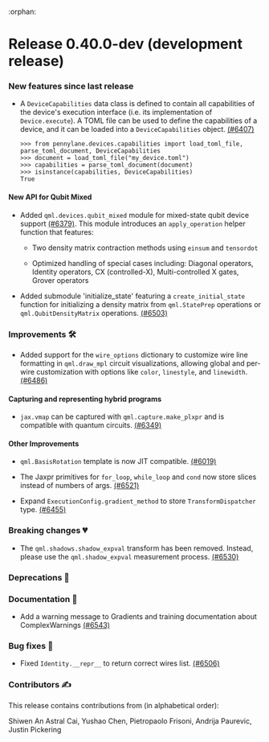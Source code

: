 :orphan:

# Release 0.40.0-dev (development release)

<h3>New features since last release</h3>
  
* A `DeviceCapabilities` data class is defined to contain all capabilities of the device's execution interface (i.e. its implementation of `Device.execute`). A TOML file can be used to define the capabilities of a device, and it can be loaded into a `DeviceCapabilities` object.
  [(#6407)](https://github.com/PennyLaneAI/pennylane/pull/6407)

  ```pycon
  >>> from pennylane.devices.capabilities import load_toml_file, parse_toml_document, DeviceCapabilities
  >>> document = load_toml_file("my_device.toml")
  >>> capabilities = parse_toml_document(document)
  >>> isinstance(capabilities, DeviceCapabilities)
  True
  ```

<h4>New API for Qubit Mixed</h4>

* Added `qml.devices.qubit_mixed` module for mixed-state qubit device support [(#6379)](https://github.com/PennyLaneAI/pennylane/pull/6379). This module introduces an `apply_operation` helper function that features:


  * Two density matrix contraction methods using `einsum` and `tensordot`

  * Optimized handling of special cases including: Diagonal operators, Identity operators, CX (controlled-X), Multi-controlled X gates, Grover operators

* Added submodule 'initialize_state' featuring a `create_initial_state` function for initializing a density matrix from `qml.StatePrep` operations or `qml.QubitDensityMatrix` operations.
  [(#6503)](https://github.com/PennyLaneAI/pennylane/pull/6503) 

<h3>Improvements 🛠</h3>

* Added support for the `wire_options` dictionary to customize wire line formatting in `qml.draw_mpl` circuit
  visualizations, allowing global and per-wire customization with options like `color`, `linestyle`, and `linewidth`.
  [(#6486)](https://github.com/PennyLaneAI/pennylane/pull/6486)

<h4>Capturing and representing hybrid programs</h4>

* `jax.vmap` can be captured with `qml.capture.make_plxpr` and is compatible with quantum circuits. 
  [(#6349)](https://github.com/PennyLaneAI/pennylane/pull/6349)

<h4>Other Improvements</h4>

* `qml.BasisRotation` template is now JIT compatible.
  [(#6019)](https://github.com/PennyLaneAI/pennylane/pull/6019)

* The Jaxpr primitives for `for_loop`, `while_loop` and `cond` now store slices instead of
  numbers of args.
  [(#6521)](https://github.com/PennyLaneAI/pennylane/pull/6521)

* Expand `ExecutionConfig.gradient_method` to store `TransformDispatcher` type.
  [(#6455)](https://github.com/PennyLaneAI/pennylane/pull/6455)

<h3>Breaking changes 💔</h3>

* The `qml.shadows.shadow_expval` transform has been removed. Instead, please use the
  `qml.shadow_expval` measurement process.
  [(#6530)](https://github.com/PennyLaneAI/pennylane/pull/6530)

<h3>Deprecations 👋</h3>

<h3>Documentation 📝</h3>

* Add a warning message to Gradients and training documentation about ComplexWarnings
  [(#6543)](https://github.com/PennyLaneAI/pennylane/pull/6543)

<h3>Bug fixes 🐛</h3>

* Fixed `Identity.__repr__` to return correct wires list.
  [(#6506)](https://github.com/PennyLaneAI/pennylane/pull/6506)

<h3>Contributors ✍️</h3>

This release contains contributions from (in alphabetical order):

Shiwen An
Astral Cai,
Yushao Chen,
Pietropaolo Frisoni,
Andrija Paurevic,
Justin Pickering
